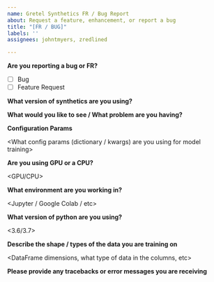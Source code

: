 ```yaml
---
name: Gretel Synthetics FR / Bug Report
about: Request a feature, enhancement, or report a bug
title: "[FR / BUG]"
labels: ''
assignees: johntmyers, zredlined

---
```


**Are you reporting a bug or FR?**
 - [ ] Bug
 - [ ] Feature Request

**What version of synthetics are you using?**

<version number here>

**What would you like to see / What problem are you having?**

<describe the FR or bug you are encountering>

**Configuration Params**

<What config params (dictionary / kwargs) are you using for model training>

**Are you using GPU or a CPU?**

<GPU/CPU>

**What environment are you working in?**

<Jupyter / Google Colab / etc>

**What version of python are you using?**

<3.6/3.7>

**Describe the shape / types of the data you are training on**

<DataFrame dimensions, what type of data in the columns, etc>

**Please provide any tracebacks or error messages you are receiving**
